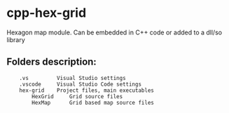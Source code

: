 # cpp-hex-grid
Hexagon map module. Can be embedded in C++ code or added to a dll/so library

Folders description:
------------
        .vs         Visual Studio settings
        .vscode     Visual Studio Code settings
        hex-grid    Project files, main executables
            HexGrid     Grid source files
            HexMap      Grid based map source files
